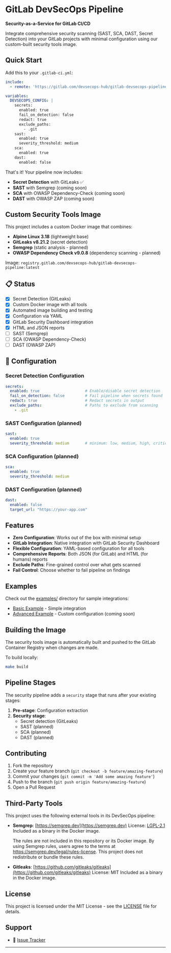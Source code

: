 # GitLab DevSecOps Pipeline

**Security-as-a-Service for GitLab CI/CD**

Integrate comprehensive security scanning (SAST, SCA, DAST, Secret Detection) into your GitLab projects with minimal configuration using our custom-built security tools image.

## Quick Start

Add this to your `.gitlab-ci.yml`:

```yaml
include:
  - remote: 'https://gitlab.com/devsecops-hub/gitlab-devsecops-pipeline/-/raw/main/devsecops.yml'

variables:
  DEVSECOPS_CONFIG: |
    secrets:
      enabled: true
      fail_on_detection: false
      redact: true
      exclude_paths:
        - .git
    sast:
      enabled: true
      severity_threshold: medium
    sca:
      enabled: true
    dast:
      enabled: false
```

That's it! Your pipeline now includes:
- **Secret Detection** with GitLeaks ✅
- **SAST** with Semgrep (coming soon)
- **SCA** with OWASP Dependency-Check (coming soon)
- **DAST** with OWASP ZAP (coming soon)

## Custom Security Tools Image

This project includes a custom Docker image that combines:
- **Alpine Linux 3.18** (lightweight base)
- **GitLeaks v8.21.2** (secret detection)
- **Semgrep** (static analysis - planned)
- **OWASP Dependency Check v9.0.8** (dependency scanning - planned)

Image: `registry.gitlab.com/devsecops-hub/gitlab-devsecops-pipeline:latest`

## 📋 Status

- [x] Secret Detection (GitLeaks)
- [x] Custom Docker image with all tools
- [x] Automated image building and testing
- [x] Configuration via YAML
- [x] GitLab Security Dashboard integration
- [x] HTML and JSON reports
- [ ] SAST (Semgrep)
- [ ] SCA (OWASP Dependency-Check)  
- [ ] DAST (OWASP ZAP)

## 🔧 Configuration

### Secret Detection Configuration

```yaml
secrets:
  enabled: true                    # Enable/disable secret detection
  fail_on_detection: false         # Fail pipeline when secrets found
  redact: true                     # Redact secrets in output
  exclude_paths:                   # Paths to exclude from scanning
    - .git
```

### SAST Configuration (planned)

```yaml
sast:
  enabled: true
  severity_threshold: medium       # minimum: low, medium, high, critical
```

### SCA Configuration (planned)

```yaml
sca:
  enabled: true
  severity_threshold: medium
```

### DAST Configuration (planned)

```yaml
dast:
  enabled: false
  target_url: "https://your-app.com"
```

## Features

- **Zero Configuration**: Works out of the box with minimal setup
- **GitLab Integration**: Native integration with GitLab Security Dashboard
- **Flexible Configuration**: YAML-based configuration for all tools
- **Comprehensive Reports**: Both JSON (for GitLab) and HTML (for humans) reports
- **Exclude Paths**: Fine-grained control over what gets scanned
- **Fail Control**: Choose whether to fail pipeline on findings

## Examples

Check out the [examples/](examples/) directory for sample integrations:
- [Basic Example](examples/basic/) - Simple integration
- [Advanced Example](examples/advanced/) - Custom configuration (coming soon)

## Building the Image

The security tools image is automatically built and pushed to the GitLab Container Registry when changes are made.

To build locally:
```bash
make build
```

## Pipeline Stages

The security pipeline adds a `security` stage that runs after your existing stages:

1. **Pre-stage**: Configuration extraction
2. **Security stage**: 
   - Secret detection (GitLeaks)
   - SAST (planned)
   - SCA (planned)
   - DAST (planned)

## Contributing

1. Fork the repository
2. Create your feature branch (`git checkout -b feature/amazing-feature`)
3. Commit your changes (`git commit -m 'Add some amazing feature'`)
4. Push to the branch (`git push origin feature/amazing-feature`)
5. Open a Pull Request

## Third-Party Tools

This project uses the following external tools in its DevSecOps pipeline:

- **Semgrep**: [https://semgrep.dev](https://semgrep.dev)
  License: [LGPL-2.1](https://www.gnu.org/licenses/old-licenses/lgpl-2.1.html)
  Included as a binary in the Docker image.

  The rules are not included in this repository or its Docker image. By using Semgrep rules, users agree to the terms at https://semgrep.dev/legal/rules-license. This project does not redistribute or bundle these rules.

- **Gitleaks**: [https://github.com/gitleaks/gitleaks](https://github.com/gitleaks/gitleaks)
  License: MIT
  Included as a binary in the Docker image.

## License

This project is licensed under the MIT License - see the [LICENSE](LICENSE) file for details.


## Support

- 🐛 [Issue Tracker](../../issues)

---
